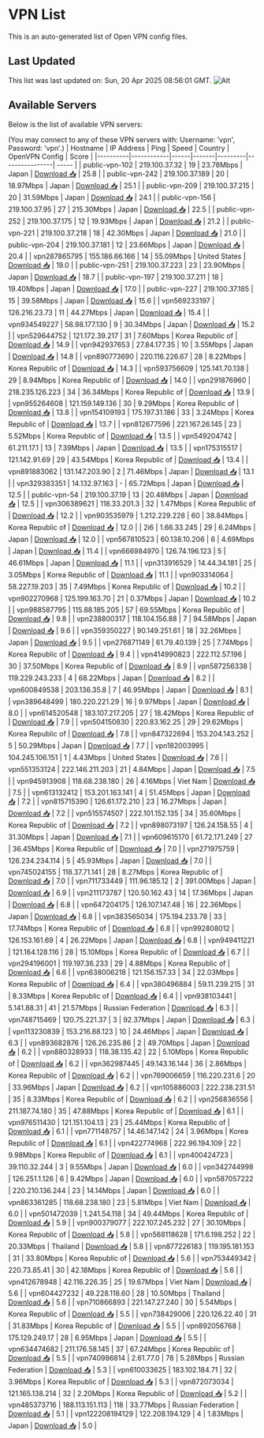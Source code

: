 # VPN List

This is an auto-generated list of Open VPN config files.

## Last Updated

This list was last updated on: Sun, 20 Apr 2025 08:56:01 GMT.
![Alt](https://repobeats.axiom.co/api/embed/186b98318ef1479477931607c1ad7d823f12451f.svg "Repobeats analytics image")

## Available Servers

Below is the list of available VPN servers:

(You may connect to any of these VPN servers with: Username: 'vpn', Password: 'vpn'.)
| Hostname | IP Address | Ping | Speed | Country | OpenVPN Config | Score |
|----------|------------|------|-------|---------|----------------| ----- |
| public-vpn-102 | 219.100.37.32 | 19 | 23.78Mbps | Japan | [Download 📥](./configs/server_0_JP.ovpn) | 25.8 |
| public-vpn-242 | 219.100.37.189 | 20 | 18.97Mbps | Japan | [Download 📥](./configs/server_1_JP.ovpn) | 25.1 |
| public-vpn-209 | 219.100.37.215 | 20 | 31.59Mbps | Japan | [Download 📥](./configs/server_2_JP.ovpn) | 24.1 |
| public-vpn-156 | 219.100.37.95 | 27 | 215.30Mbps | Japan | [Download 📥](./configs/server_3_JP.ovpn) | 22.5 |
| public-vpn-252 | 219.100.37.175 | 12 | 19.93Mbps | Japan | [Download 📥](./configs/server_4_JP.ovpn) | 21.2 |
| public-vpn-221 | 219.100.37.218 | 18 | 42.30Mbps | Japan | [Download 📥](./configs/server_5_JP.ovpn) | 21.0 |
| public-vpn-204 | 219.100.37.181 | 12 | 23.66Mbps | Japan | [Download 📥](./configs/server_6_JP.ovpn) | 20.4 |
| vpn287865795 | 155.186.66.166 | 14 | 55.09Mbps | United States | [Download 📥](./configs/server_7_US.ovpn) | 19.0 |
| public-vpn-251 | 219.100.37.223 | 23 | 23.90Mbps | Japan | [Download 📥](./configs/server_8_JP.ovpn) | 18.7 |
| public-vpn-197 | 219.100.37.211 | 18 | 19.40Mbps | Japan | [Download 📥](./configs/server_9_JP.ovpn) | 17.0 |
| public-vpn-227 | 219.100.37.185 | 15 | 39.58Mbps | Japan | [Download 📥](./configs/server_10_JP.ovpn) | 15.6 |
| vpn569233197 | 126.216.23.73 | 11 | 44.27Mbps | Japan | [Download 📥](./configs/server_11_JP.ovpn) | 15.4 |
| vpn934549227 | 58.98.177.130 | 9 | 30.34Mbps | Japan | [Download 📥](./configs/server_12_JP.ovpn) | 15.2 |
| vpn529644752 | 121.172.39.217 | 31 | 7.60Mbps | Korea Republic of | [Download 📥](./configs/server_13_KR.ovpn) | 14.9 |
| vpn942937653 | 27.84.177.35 | 10 | 3.55Mbps | Japan | [Download 📥](./configs/server_14_JP.ovpn) | 14.8 |
| vpn890773690 | 220.116.226.67 | 28 | 8.22Mbps | Korea Republic of | [Download 📥](./configs/server_15_KR.ovpn) | 14.3 |
| vpn593756609 | 125.141.70.138 | 29 | 8.94Mbps | Korea Republic of | [Download 📥](./configs/server_16_KR.ovpn) | 14.0 |
| vpn291876960 | 218.235.126.223 | 34 | 36.34Mbps | Korea Republic of | [Download 📥](./configs/server_17_KR.ovpn) | 13.9 |
| vpn955264608 | 121.159.149.136 | 30 | 9.29Mbps | Korea Republic of | [Download 📥](./configs/server_18_KR.ovpn) | 13.8 |
| vpn154109193 | 175.197.31.186 | 33 | 3.24Mbps | Korea Republic of | [Download 📥](./configs/server_19_KR.ovpn) | 13.7 |
| vpn812677596 | 221.167.26.145 | 23 | 5.52Mbps | Korea Republic of | [Download 📥](./configs/server_20_KR.ovpn) | 13.5 |
| vpn549204742 | 61.211.17.1 | 13 | 7.39Mbps | Japan | [Download 📥](./configs/server_21_JP.ovpn) | 13.5 |
| vpn175315517 | 121.142.91.69 | 29 | 43.54Mbps | Korea Republic of | [Download 📥](./configs/server_22_KR.ovpn) | 13.4 |
| vpn891883062 | 131.147.203.90 | 2 | 71.46Mbps | Japan | [Download 📥](./configs/server_23_JP.ovpn) | 13.1 |
| vpn329383351 | 14.132.97.163 | - | 65.72Mbps | Japan | [Download 📥](./configs/server_24_JP.ovpn) | 12.5 |
| public-vpn-54 | 219.100.37.19 | 13 | 20.48Mbps | Japan | [Download 📥](./configs/server_25_JP.ovpn) | 12.5 |
| vpn306389621 | 118.33.201.3 | 32 | 1.47Mbps | Korea Republic of | [Download 📥](./configs/server_26_KR.ovpn) | 12.2 |
| vpn903535979 | 1.212.229.228 | 60 | 38.84Mbps | Korea Republic of | [Download 📥](./configs/server_27_KR.ovpn) | 12.0 |
| 2i6 | 1.66.33.245 | 29 | 6.24Mbps | Japan | [Download 📥](./configs/server_28_JP.ovpn) | 12.0 |
| vpn567810523 | 60.138.10.206 | 6 | 4.69Mbps | Japan | [Download 📥](./configs/server_29_JP.ovpn) | 11.4 |
| vpn666984970 | 126.74.196.123 | 5 | 46.61Mbps | Japan | [Download 📥](./configs/server_30_JP.ovpn) | 11.1 |
| vpn313916529 | 14.44.34.181 | 25 | 3.05Mbps | Korea Republic of | [Download 📥](./configs/server_31_KR.ovpn) | 11.1 |
| vpn903314064 | 58.227.19.203 | 35 | 7.49Mbps | Korea Republic of | [Download 📥](./configs/server_32_KR.ovpn) | 10.2 |
| vpn902270968 | 125.199.163.70 | 21 | 0.37Mbps | Japan | [Download 📥](./configs/server_33_JP.ovpn) | 10.2 |
| vpn988587795 | 115.88.185.205 | 57 | 69.55Mbps | Korea Republic of | [Download 📥](./configs/server_34_KR.ovpn) | 9.8 |
| vpn238800317 | 118.104.156.88 | 7 | 94.58Mbps | Japan | [Download 📥](./configs/server_35_JP.ovpn) | 9.6 |
| vpn359350227 | 90.149.251.61 | 18 | 32.26Mbps | Japan | [Download 📥](./configs/server_36_JP.ovpn) | 9.5 |
| vpn276871149 | 61.79.40.139 | 25 | 7.74Mbps | Korea Republic of | [Download 📥](./configs/server_37_KR.ovpn) | 9.4 |
| vpn414990823 | 222.112.57.196 | 30 | 37.50Mbps | Korea Republic of | [Download 📥](./configs/server_38_KR.ovpn) | 8.9 |
| vpn587256338 | 119.229.243.233 | 4 | 68.22Mbps | Japan | [Download 📥](./configs/server_39_JP.ovpn) | 8.2 |
| vpn600849538 | 203.136.35.8 | 7 | 46.95Mbps | Japan | [Download 📥](./configs/server_40_JP.ovpn) | 8.1 |
| vpn389648499 | 180.220.221.29 | 16 | 9.97Mbps | Japan | [Download 📥](./configs/server_41_JP.ovpn) | 8.0 |
| vpn614520548 | 183.107.217.205 | 27 | 18.42Mbps | Korea Republic of | [Download 📥](./configs/server_42_KR.ovpn) | 7.9 |
| vpn504150830 | 220.83.162.25 | 29 | 29.62Mbps | Korea Republic of | [Download 📥](./configs/server_43_KR.ovpn) | 7.8 |
| vpn847322694 | 153.204.143.252 | 5 | 50.29Mbps | Japan | [Download 📥](./configs/server_44_JP.ovpn) | 7.7 |
| vpn182003995 | 104.245.106.151 | 1 | 4.43Mbps | United States | [Download 📥](./configs/server_45_US.ovpn) | 7.6 |
| vpn551353124 | 222.146.211.203 | 21 | 4.84Mbps | Japan | [Download 📥](./configs/server_46_JP.ovpn) | 7.5 |
| vpn945913908 | 118.68.238.180 | 26 | 4.16Mbps | Viet Nam | [Download 📥](./configs/server_47_VN.ovpn) | 7.5 |
| vpn613132412 | 153.201.163.141 | 4 | 51.45Mbps | Japan | [Download 📥](./configs/server_48_JP.ovpn) | 7.2 |
| vpn815715390 | 126.61.172.210 | 23 | 16.27Mbps | Japan | [Download 📥](./configs/server_49_JP.ovpn) | 7.2 |
| vpn515574507 | 222.101.152.135 | 34 | 35.60Mbps | Korea Republic of | [Download 📥](./configs/server_50_KR.ovpn) | 7.2 |
| vpn898073197 | 126.24.158.55 | 4 | 31.30Mbps | Japan | [Download 📥](./configs/server_51_JP.ovpn) | 7.1 |
| vpn609615170 | 61.72.171.249 | 27 | 36.45Mbps | Korea Republic of | [Download 📥](./configs/server_52_KR.ovpn) | 7.0 |
| vpn271975759 | 126.234.234.114 | 5 | 45.93Mbps | Japan | [Download 📥](./configs/server_53_JP.ovpn) | 7.0 |
| vpn745024155 | 118.37.71.141 | 28 | 8.27Mbps | Korea Republic of | [Download 📥](./configs/server_54_KR.ovpn) | 7.0 |
| vpn711733449 | 111.96.185.12 | 2 | 391.00Mbps | Japan | [Download 📥](./configs/server_55_JP.ovpn) | 6.9 |
| vpn211173787 | 120.50.162.43 | 14 | 17.36Mbps | Japan | [Download 📥](./configs/server_56_JP.ovpn) | 6.8 |
| vpn647204175 | 126.107.147.48 | 16 | 22.36Mbps | Japan | [Download 📥](./configs/server_57_JP.ovpn) | 6.8 |
| vpn383565034 | 175.194.233.78 | 33 | 17.74Mbps | Korea Republic of | [Download 📥](./configs/server_58_KR.ovpn) | 6.8 |
| vpn992808012 | 126.153.161.69 | 4 | 26.22Mbps | Japan | [Download 📥](./configs/server_59_JP.ovpn) | 6.8 |
| vpn949411221 | 121.164.128.116 | 28 | 15.10Mbps | Korea Republic of | [Download 📥](./configs/server_60_KR.ovpn) | 6.7 |
| vpn294196001 | 119.197.36.233 | 29 | 4.88Mbps | Korea Republic of | [Download 📥](./configs/server_61_KR.ovpn) | 6.6 |
| vpn638006218 | 121.156.157.33 | 34 | 22.03Mbps | Korea Republic of | [Download 📥](./configs/server_62_KR.ovpn) | 6.4 |
| vpn380496884 | 59.11.239.215 | 31 | 8.33Mbps | Korea Republic of | [Download 📥](./configs/server_63_KR.ovpn) | 6.4 |
| vpn938103441 | 5.141.88.31 | 41 | 21.57Mbps | Russian Federation | [Download 📥](./configs/server_64_RU.ovpn) | 6.3 |
| vpn748715469 | 120.75.221.37 | 3 | 92.37Mbps | Japan | [Download 📥](./configs/server_65_JP.ovpn) | 6.3 |
| vpn113230839 | 153.216.88.123 | 10 | 24.46Mbps | Japan | [Download 📥](./configs/server_66_JP.ovpn) | 6.3 |
| vpn893682876 | 126.26.235.86 | 2 | 49.70Mbps | Japan | [Download 📥](./configs/server_67_JP.ovpn) | 6.2 |
| vpn880328933 | 118.38.135.42 | 22 | 5.10Mbps | Korea Republic of | [Download 📥](./configs/server_68_KR.ovpn) | 6.2 |
| vpn362987445 | 49.143.16.144 | 36 | 2.86Mbps | Korea Republic of | [Download 📥](./configs/server_69_KR.ovpn) | 6.2 |
| vpn769006659 | 116.220.231.6 | 20 | 33.96Mbps | Japan | [Download 📥](./configs/server_70_JP.ovpn) | 6.2 |
| vpn105886003 | 222.238.231.51 | 35 | 8.33Mbps | Korea Republic of | [Download 📥](./configs/server_71_KR.ovpn) | 6.2 |
| vpn256836556 | 211.187.74.180 | 35 | 47.88Mbps | Korea Republic of | [Download 📥](./configs/server_72_KR.ovpn) | 6.1 |
| vpn976511430 | 121.151.104.13 | 23 | 25.44Mbps | Korea Republic of | [Download 📥](./configs/server_73_KR.ovpn) | 6.1 |
| vpn771148757 | 14.46.147.142 | 24 | 3.96Mbps | Korea Republic of | [Download 📥](./configs/server_74_KR.ovpn) | 6.1 |
| vpn422774968 | 222.96.194.109 | 22 | 9.98Mbps | Korea Republic of | [Download 📥](./configs/server_75_KR.ovpn) | 6.1 |
| vpn400424723 | 39.110.32.244 | 3 | 9.55Mbps | Japan | [Download 📥](./configs/server_76_JP.ovpn) | 6.0 |
| vpn342744998 | 126.251.1.126 | 6 | 9.42Mbps | Japan | [Download 📥](./configs/server_77_JP.ovpn) | 6.0 |
| vpn587057222 | 220.210.136.244 | 23 | 14.14Mbps | Japan | [Download 📥](./configs/server_78_JP.ovpn) | 6.0 |
| vpn863361285 | 118.68.238.180 | 23 | 5.81Mbps | Viet Nam | [Download 📥](./configs/server_79_VN.ovpn) | 6.0 |
| vpn501472039 | 1.241.54.118 | 34 | 49.44Mbps | Korea Republic of | [Download 📥](./configs/server_80_KR.ovpn) | 5.9 |
| vpn900379077 | 222.107.245.232 | 27 | 30.10Mbps | Korea Republic of | [Download 📥](./configs/server_81_KR.ovpn) | 5.8 |
| vpn568118628 | 171.6.198.252 | 22 | 20.33Mbps | Thailand | [Download 📥](./configs/server_82_TH.ovpn) | 5.8 |
| vpn877226183 | 119.195.181.153 | 31 | 33.80Mbps | Korea Republic of | [Download 📥](./configs/server_83_KR.ovpn) | 5.6 |
| vpn753449342 | 220.73.85.41 | 30 | 42.18Mbps | Korea Republic of | [Download 📥](./configs/server_84_KR.ovpn) | 5.6 |
| vpn412678948 | 42.116.226.35 | 25 | 19.67Mbps | Viet Nam | [Download 📥](./configs/server_85_VN.ovpn) | 5.6 |
| vpn604427232 | 49.228.118.60 | 28 | 10.50Mbps | Thailand | [Download 📥](./configs/server_86_TH.ovpn) | 5.6 |
| vpn710866893 | 221.147.27.240 | 30 | 5.54Mbps | Korea Republic of | [Download 📥](./configs/server_87_KR.ovpn) | 5.5 |
| vpn738429006 | 220.126.22.40 | 31 | 31.83Mbps | Korea Republic of | [Download 📥](./configs/server_88_KR.ovpn) | 5.5 |
| vpn892056768 | 175.129.249.17 | 28 | 6.95Mbps | Japan | [Download 📥](./configs/server_89_JP.ovpn) | 5.5 |
| vpn634474682 | 211.176.58.145 | 37 | 67.24Mbps | Korea Republic of | [Download 📥](./configs/server_90_KR.ovpn) | 5.5 |
| vpn740986814 | 2.61.77.0 | 78 | 5.28Mbps | Russian Federation | [Download 📥](./configs/server_91_RU.ovpn) | 5.3 |
| vpn610033625 | 183.102.184.71 | 32 | 3.96Mbps | Korea Republic of | [Download 📥](./configs/server_92_KR.ovpn) | 5.3 |
| vpn872073034 | 121.165.138.214 | 32 | 2.20Mbps | Korea Republic of | [Download 📥](./configs/server_93_KR.ovpn) | 5.2 |
| vpn485373716 | 188.113.151.113 | 118 | 33.77Mbps | Russian Federation | [Download 📥](./configs/server_94_RU.ovpn) | 5.1 |
| vpn122208194129 | 122.208.194.129 | 4 | 1.83Mbps | Japan | [Download 📥](./configs/server_95_JP.ovpn) | 5.0 |
